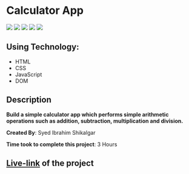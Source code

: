 # Calculator App

![](https://img.shields.io/badge/-HTML-orange)
![](https://img.shields.io/badge/-CSS-green)
![](https://img.shields.io/badge/-Tailwind--CSS-blue)
![](https://img.shields.io/badge/-JAVASCRIPT-blue)
![](https://img.shields.io/badge/-NETLIFY-yellow)

## Using Technology:

- HTML
- CSS
- JavaScript
- DOM

## Description

**Build a simple calculator app which performs simple arithmetic operations such as addition, subtraction, multiplication and division.**

**Created By**: Syed Ibrahim Shikalgar

**Time took to complete this project**: 3 Hours

## [**Live-link**]() of the project
